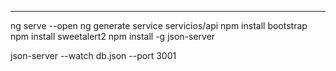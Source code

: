 *************************************************************

ng serve --open
ng generate service servicios/api
npm install bootstrap
npm install sweetalert2
npm install -g json-server

json-server --watch db.json --port 3001
